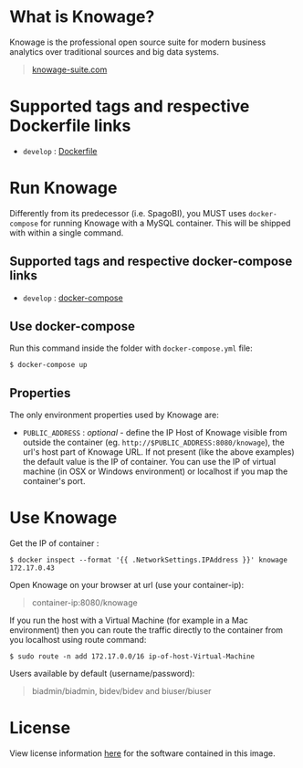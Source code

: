 # What is Knowage?

Knowage is the professional open source suite for modern business analytics over traditional sources and big data systems.

> [knowage-suite.com](https://www.knowage-suite.com)
 
# Supported tags and respective Dockerfile links

<!--- * ```latest``` : [Dockerfile](https://github.com/KnowageLabs/Knowage-Server-Docker/master/6.1.1/Dockerfile)
* ```6.1.1``` : [Dockerfile](https://github.com/SKnowageLabs/Knowage-Server/master/6.1.1/Dockerfile) --->
* ```develop``` : [Dockerfile](https://github.com/SKnowageLabs/Knowage-Server/master/Dockerfile)

# Run Knowage

Differently from its predecessor (i.e. SpagoBI), you MUST uses ```docker-compose``` for running Knowage with a MySQL container. This will be shipped with within a single command.

## Supported tags and respective docker-compose links

<!--- * ```latest``` : [docker-compose](https://github.com/KnowageLabs/Knowage-Server-Docker/master/6.1.1/docker-compose.yml)
* ```6.1.1``` : [docker-compose](https://github.com/SKnowageLabs/Knowage-Server/master/6.1.1/docker-compose.yml)  --->
* ```develop``` : [docker-compose](https://github.com/SKnowageLabs/Knowage-Server/master/docker-compose.yml)

## Use docker-compose

Run this command inside the folder with ```docker-compose.yml``` file:

```console
$ docker-compose up
```

## Properties

The only environment properties used by Knowage are:

* ```PUBLIC_ADDRESS``` : *optional* - define the IP Host of Knowage visible from outside the container (eg. ```http://$PUBLIC_ADDRESS:8080/knowage```),  the url's host part of Knowage URL. If not present (like the above examples) the default value is the IP of container. You can use the IP of virtual machine (in OSX or Windows environment) or localhost if you map the container's port.

# Use Knowage

Get the IP of container :

```console
$ docker inspect --format '{{ .NetworkSettings.IPAddress }}' knowage
172.17.0.43
```

Open Knowage on your browser at url (use your container-ip): 

> container-ip:8080/knowage

If you run the host with a Virtual Machine (for example in a Mac environment) then you can route the traffic directly to the container from you localhost using route command:

```console
$ sudo route -n add 172.17.0.0/16 ip-of-host-Virtual-Machine
```

Users available by default (username/password):

> biadmin/biadmin, bidev/bidev and biuser/biuser 

# License

View license information [here](https://github.com/KnowageLabs/Knowage-Server/) for the software contained in this image.
